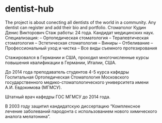 # dentist-hub
The project is about conecting all dentists of the world in a community. Any dentist can register and add their bio and portfolio.
Стоматолог Кудин Денис Викторович
Стаж работы: 24 года. Кандидат медицинских наук.
Специализация:
– Ортопедическая стоматология
– Терапевтическая стоматология
– Эстетическая стоматология
– Виниры
– Отбеливание
– Профессиональный уход и чистка
– Все виды съемного протезирования

Стажировался в Германии и США, проходил многочисленные курсы повышения квалификации в Германии, Италии, США.

До 2014 года преподаватель студентов 4-5 курса кафедры Госпитальная Ортопедическая Стоматология Московского государственного медико-стоматологического университета имени А.И. Евдокимова (МГМСУ).

Штатный врач кафедры ГОС МГМСУ до 2014 года.

В 2003 году защитил кандидатскую диссертацию “Комплексное лечение заболеваний пародонта с использованием нового химического аналога мелатонина”.
